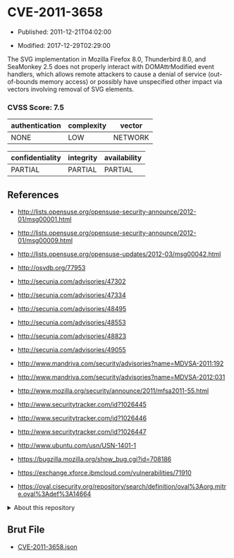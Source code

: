 # CVE-2011-3658

- Published: 2011-12-21T04:02:00

- Modified: 2017-12-29T02:29:00

The SVG implementation in Mozilla Firefox 8.0, Thunderbird 8.0, and SeaMonkey 2.5 does not properly interact with DOMAttrModified event handlers, which allows remote attackers to cause a denial of service (out-of-bounds memory access) or possibly have unspecified other impact via vectors involving removal of SVG elements.

### CVSS Score: **7.5**

| authentication | complexity | vector |
| --- | --- | --- |
| NONE | LOW | NETWORK |

| confidentiality | integrity | availability |
| --- | --- | --- |
| PARTIAL | PARTIAL | PARTIAL |

## References

* http://lists.opensuse.org/opensuse-security-announce/2012-01/msg00001.html

* http://lists.opensuse.org/opensuse-security-announce/2012-01/msg00009.html

* http://lists.opensuse.org/opensuse-updates/2012-03/msg00042.html

* http://osvdb.org/77953

* http://secunia.com/advisories/47302

* http://secunia.com/advisories/47334

* http://secunia.com/advisories/48495

* http://secunia.com/advisories/48553

* http://secunia.com/advisories/48823

* http://secunia.com/advisories/49055

* http://www.mandriva.com/security/advisories?name=MDVSA-2011:192

* http://www.mandriva.com/security/advisories?name=MDVSA-2012:031

* http://www.mozilla.org/security/announce/2011/mfsa2011-55.html

* http://www.securitytracker.com/id?1026445

* http://www.securitytracker.com/id?1026446

* http://www.securitytracker.com/id?1026447

* http://www.ubuntu.com/usn/USN-1401-1

* https://bugzilla.mozilla.org/show_bug.cgi?id=708186

* https://exchange.xforce.ibmcloud.com/vulnerabilities/71910

* https://oval.cisecurity.org/repository/search/definition/oval%3Aorg.mitre.oval%3Adef%3A14664

<details>
<summary>About this repository</summary> 

  This repository is part of the project [Live Hack CVE](https://github.com/Live-Hack-CVE). Main website can be found [www.live-hack.org](https://www.live-hack.org) 
  
  Made by [Sn0wAlice](https://github.com/Sn0wAlice) for the people that care about security and need to have a feed of the latest CVEs. Hope you enjoy it, don't forget to star the repo and follow me on [Twitter](https://twitter.com/Sn0wAlice) and [Github](https://github.com/Sn0wAlice). And that is my [personnal website](https://www.alice-snow.me/)

  - [Home Page](https://github.com/Live-Hack-CVE)
  - [Framework](https://github.com/Live-Hack-CVE/cve-framework)
  - [CVE database](https://github.com/Live-Hack-CVE/full_database)
  - [Changelog](https://github.com/Live-Hack-CVE/Changelog)
</details>

## Brut File

* [CVE-2011-3658.json](https://raw.githubusercontent.com/Live-Hack-CVE/full_database/main/cves/2011/CVE-2011-3658.json)

